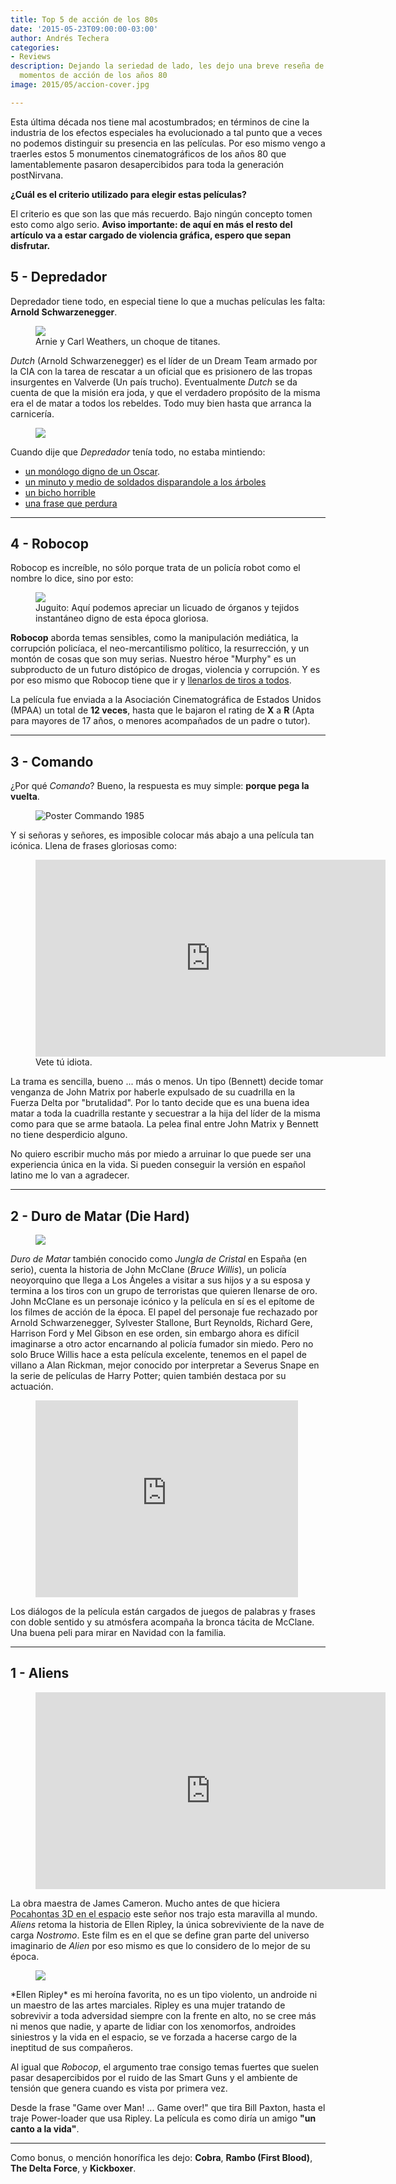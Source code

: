 ```yaml
---
title: Top 5 de acción de los 80s
date: '2015-05-23T09:00:00-03:00'
author: Andrés Techera
categories:
- Reviews
description: Dejando la seriedad de lado, les dejo una breve reseña de 5 de los mejores
  momentos de acción de los años 80
image: 2015/05/accion-cover.jpg

---
```

Esta última década nos tiene mal acostumbrados; en términos de cine la industria de los efectos especiales ha evolucionado a tal punto que a veces no podemos distinguir su presencia en las películas.
Por eso mismo vengo a traerles estos 5 monumentos cinematográficos de los años 80 que lamentablemente pasaron desapercibidos para toda la generación postNirvana.

**¿Cuál es el criterio utilizado para elegir estas películas?**

El criterio es que son las que más recuerdo. Bajo ningún concepto tomen esto como algo serio.
**Aviso importante: de aquí en más el resto del artículo va a estar cargado de violencia gráfica, espero que sepan disfrutar.**


## 5 - Depredador

Depredador tiene todo, en especial tiene lo que a muchas películas les falta: **Arnold Schwarzenegger**.

<figure>
<img src="/img/2015/05/depredador_handshake.gif" />
<figcaption>
Arnie y Carl Weathers, un choque de titanes.
</figcaption>
</figure>

*Dutch* (Arnold Schwarzenegger) es el líder de un Dream Team armado por la CIA con la tarea de rescatar a un oficial que es prisionero de las tropas insurgentes en Valverde (Un país trucho).
Eventualmente *Dutch* se da cuenta de que la misión era joda, y que el verdadero propósito de la misma era el de matar a todos los rebeldes.
Todo muy bien hasta que arranca la carnicería.

<figure>
<img src="/img/2015/05/predator_body.jpg" />
</figure>

Cuando dije que *Depredador* tenía todo, no estaba mintiendo:

- <a href="https://www.youtube.com/watch?v=1Ggr6ZfeIGw" target="_blank">un monólogo digno de un Oscar</a>.
- <a href="https://www.youtube.com/watch?v=XZ-EOg38t1o" target="_blank">un minuto y medio de soldados disparandole a los árboles</a>
- <a href="https://www.youtube.com/watch?v=VcgRaf38uCQ" target="_blank">un bicho horrible</a>
- <a href="https://www.youtube.com/watch?v=-9-Te-DPbSE" target="_blank">una frase que perdura</a>

-----------------

## 4 - Robocop

Robocop es increíble, no sólo porque trata de un policía robot como el nombre lo dice, sino por esto:

<figure>
<img src="/img/2015/05/robocop_juguito.gif"/>
<figcaption>
Juguito: Aquí podemos apreciar un licuado de órganos y tejidos instantáneo digno de esta época gloriosa.
</figcaption>
</figure>

**Robocop** aborda temas sensibles, como la manipulación mediática, la corrupción policíaca, el neo-mercantilismo político, la resurrección, y un montón de cosas que son muy serias.
Nuestro héroe "Murphy" es un subproducto de un futuro distópico de drogas, violencia y corrupción. Y es por eso mismo que Robocop tiene que ir y <a href="https://www.youtube.com/watch?v=3Q7bM0ipwMM" target="_blank">llenarlos de tiros a todos</a>.

La película fue enviada a la Asociación Cinematográfica de Estados Unidos (MPAA) un total de **12 veces**, hasta que le bajaron el rating de **X** a **R** (Apta para mayores de 17 años, o menores acompañados de un padre o tutor).

-----------------

## 3 - Comando

¿Por qué *Comando*? Bueno, la respuesta es muy simple: **porque pega la vuelta**.

<figure>
<img src="/img/2015/05/commando_body.jpg" alt="Poster Commando 1985"/>
</figure>

Y si señoras y señores, es imposible colocar más abajo a una película tan icónica. Llena de frases gloriosas como:

<figure>
<iframe width="560" height="315" src="https://www.youtube.com/embed/ZV7RcWHpM9k" frameborder="0" allowfullscreen></iframe>
<figcaption>
Vete tú idiota.
</figcaption>
</figure>

La trama es sencilla, bueno ... más o menos. Un tipo (Bennett) decide tomar venganza de John Matrix por haberle expulsado de su cuadrilla en la Fuerza Delta por "brutalidad". Por lo tanto decide que es una buena idea matar a toda la cuadrilla restante y secuestrar a la hija del líder de la misma como para que se arme bataola.
La pelea final entre John Matrix y Bennett no tiene desperdicio alguno.

No quiero escribir mucho más por miedo a arruinar lo que puede ser una experiencia única en la vida. Si pueden conseguir la versión en español latino me lo van a agradecer.

-----------------

## 2 - Duro de Matar (Die Hard)

<figure>
<img src="/img/2015/05/diehard_body.gif" />
</figure>

*Duro de Matar* también conocido como *Jungla de Cristal* en España (en serio), cuenta la historia de John McClane (*Bruce Willis*), un policía neoyorquino que llega a Los Ángeles a visitar a sus hijos y a su esposa y termina a los tiros con un grupo de terroristas que quieren llenarse de oro.
John McClane es un personaje icónico y la película en sí es el epítome de los filmes de acción de la época. El papel del personaje fue rechazado por Arnold Schwarzenegger, Sylvester Stallone, Burt Reynolds, Richard Gere, Harrison Ford y Mel Gibson en ese orden, sin embargo ahora es difícil imaginarse a otro actor encarnando al policía fumador sin miedo.
Pero no solo Bruce Willis hace a esta película excelente, tenemos en el papel de villano a Alan Rickman, mejor conocido por interpretar a Severus Snape en la serie de películas de Harry Potter; quien también destaca por su actuación.

<figure>
<iframe width="420" height="315" src="https://www.youtube.com/embed/PVw40p8ZLkw" frameborder="0" allowfullscreen></iframe>
</figure>

Los diálogos de la película están cargados de juegos de palabras y frases con doble sentido y su atmósfera acompaña la bronca tácita de McClane.
Una buena peli para mirar en Navidad con la familia.

-----------------

## 1 - Aliens

<figure>
<iframe width="560" height="315" src="https://www.youtube.com/embed/zNE0dlHcmgA" frameborder="0" allowfullscreen></iframe>
</figure>

La obra maestra de James Cameron. Mucho antes de que hiciera <abbr title="Avatar">Pocahontas 3D en el espacio</abbr> este señor nos trajo esta maravilla al mundo.
*Aliens* retoma la historia de Ellen Ripley, la única sobreviviente de la nave de carga *Nostromo*. Este film es en el que se define gran parte del universo imaginario de *Alien* por eso mismo es que lo considero de lo mejor de su época.

<figure>
<img src="/img/2015/05/aliens_body.gif" />
</figure>
*Ellen Ripley* es mi heroína favorita, no es un tipo violento, un androide ni un maestro de las artes marciales. Ripley es una mujer tratando de sobrevivir a toda adversidad siempre con la frente en alto, no se cree más ni menos que nadie, y aparte de lidiar con los xenomorfos, androides siniestros y la vida en el espacio, se ve forzada a hacerse cargo de la ineptitud de sus compañeros.

Al igual que *Robocop*, el argumento trae consigo temas fuertes que suelen pasar desapercibidos por el ruido de las Smart Guns y el ambiente de tensión que genera cuando es vista por primera vez.

Desde la frase "Game over Man! ... Game over!" que tira Bill Paxton, hasta el traje Power-loader que usa Ripley. La película es como diría un amigo **"un canto a la vida"**.

-----------------

Como bonus, o mención honorífica les dejo: **Cobra**, **Rambo (First Blood)**, **The Delta Force**, y **Kickboxer**.
